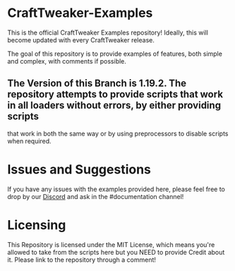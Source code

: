 # CraftTweaker-Examples

This is the official CraftTweaker Examples repository!
Ideally, this will become updated with every CraftTweaker release.

The goal of this repository is to provide examples of features, both simple and complex, with comments if possible.

## The Version of this Branch is **1.19.2**. The repository attempts to provide scripts that work in all loaders without errors, by either providing scripts
that work in both the same way or by using preprocessors to disable scripts when required.

# Issues and Suggestions

If you have any issues with the examples provided here, please feel free to drop by our [Discord](https://discord.blamejared.com/) and ask in the #documentation channel!

# Licensing

This Repository is licensed under the MIT License, which means you're allowed to take from the scripts here but you NEED to provide Credit about it.
Please link to the repository through a comment!



